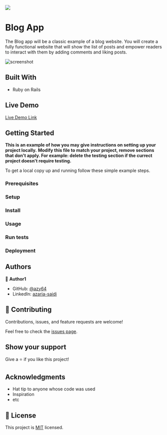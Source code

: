 ![](https://img.shields.io/badge/Microverse-blueviolet)

# Blog App

The Blog app will be a classic example of a blog website. You will create a fully functional website that will show the list of posts and empower readers to interact with them by adding comments and liking posts.

![screenshot](./app_screenshot.png)


## Built With

- Ruby on Rails

## Live Demo

[Live Demo Link](https://livedemo.com)


## Getting Started

**This is an example of how you may give instructions on setting up your project locally.**
**Modify this file to match your project, remove sections that don't apply. For example: delete the testing section if the currect project doesn't require testing.**


To get a local copy up and running follow these simple example steps.

### Prerequisites

### Setup

### Install

### Usage

### Run tests

### Deployment



## Authors

👤 **Author1**

- GitHub: [@azy64](https://github.com/azy64)
- LinkedIn: [azaria-saidi](https://www.linkedin.com/in/azaria-saidi-524780112/)

## 🤝 Contributing

Contributions, issues, and feature requests are welcome!

Feel free to check the [issues page](../../issues/).

## Show your support

Give a ⭐️ if you like this project!

## Acknowledgments

- Hat tip to anyone whose code was used
- Inspiration
- etc

## 📝 License

This project is [MIT](./MIT.md) licensed.